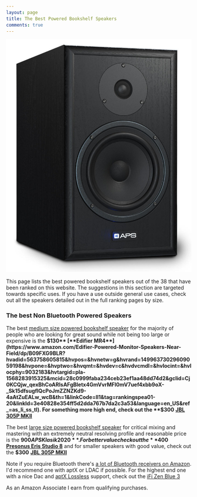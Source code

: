 ```yaml
---
layout: page
title: The Best Powered Bookshelf Speakers
comments: true
---
```


![APS Klasik 2020 Top](/assets/img/klasik2020.jpg)

This page lists the best powered bookshelf speakers out of the 38 that have been ranked on this website. The suggestions in this section are targeted towards specific uses. If you have a use outside general use cases, check out all the speakers detailed out in the full ranking pages by size.

### The best Non Bluetooth Powered Speakers

The best [medium size powered bookshelf speaker](/bookshelf-medium/) for the majority of people who are looking for great sound while not being too large or expensive is the **$130** [**Edifier MR4**](https://www.amazon.com/Edifier-Powered-Monitor-Speakers-Near-Field/dp/B09FXG9BLR?hvadid=563758605815&hvpos=&hvnetw=g&hvrand=14996373029609059198&hvpone=&hvptwo=&hvqmt=&hvdev=c&hvdvcmdl=&hvlocint=&hvlocphy=9032183&hvtargid=pla-1568283915325&mcid=28c0999faba234ceb23ef1aa48dd74d2&gclid=Cj0KCQjw_qexBhCoARIsAFgBletx4GmVvrMFl0mV7uef4xbb9oX-_Sk15dfsugflQcPoJmZZNZKd9-4aAtZuEALw_wcB&th=1&linkCode=ll1&tag=rankingspea01-20&linkId=3e40828e354ff5d2dda767b7da2c3a53&language=en_US&ref_=as_li_ss_tl). For something more high end, check out the **$300** [**JBL 305P MKII**](https://www.amazon.com/JBL-Professional-Next-Generation-Powered-Monitor/dp/B088VSBV65?crid=25WT87G67Z561&dib=eyJ2IjoiMSJ9.v8plMhx5Sg96qEFLHCIEZP143UPem1WLnn4eBTbhirsMmNDZEc50aYiCnrPszhoYX8FXn1CDewMshbtm2-tDTxEbxHILqFmJ2pzTpBfNSHq9xQs8VaPYb36zpzRXEIso9zCj8t_cxIAMrvr1SER2X0W5zxGl-l9UZwBA9uPzbgc3BLu2vOFJ4yUKoY-Xq2qA_-zkeRLBshoB-9sBYF2Xmzfjo9PtndrotlU_iw61oRrrpwetV2g66XRZ2Ugp6t68n0hGFxY-yt9pp2fR3a5E1joj8Cfu0kD_CpDTOu2szTI.eQkw0BxQGLVZqZFwUt7wMbmhfq46zbIlCHo49Dt-tjI&dib_tag=se&keywords=JBL%2B305P%2BMKII&qid=1717692254&sprefix=%2Caps%2C281&sr=8-5&th=1&linkCode=ll1&tag=rankingspea01-20&linkId=b793574fc6427117f475aa2dd6987c97&language=en_US&ref_=as_li_ss_tl) 

The best [large size powered bookshelf speaker](/bookshelf-large/) for critical mixing and mastering with an extremely neutral resolving profile and reasonable price is the **$900 APS Klasik 2020**. For better value check out the **$400** [**Presonus Eris Studio 8**](https://www.amazon.com/PreSonus-Eris-Studio-Monitors-Waveguide/dp/B0C88Y9TY5?crid=2SBCDA8NTACP1&dib=eyJ2IjoiMSJ9.TSlr90ShLqeB3ktIpiLMCYEMWv0XkcORkmOMX-zRPg_D-3FG77Y0Gw2sUj6KUM3C6zzrrBgCpW7ssXB6zHjMgKlMy2T_pJvFbSmMwfLYWMsza7k-melVKLyOzDNEwU0VqHTX1mEor5L_JEIjIxPqUi1GYhCWOInm329CImYrW1hC3n4armdHnGAR8KqCon1IOVloYXvwYAjA9lNYfOlWww.RTVnvEis2bdSsPI44gWf1YEvyom-7hyMstbAbOwrDqE&dib_tag=se&keywords=presonus+e8+xt&qid=1718681115&sprefix=presonus+e8+xt%2Caps%2C229&sr=8-5&ufe=app_do%3Aamzn1.fos.9f2cdd2d-df47-45ac-9666-580d6bb0ee10&linkCode=ll1&tag=rankingspea01-20&linkId=3966be0bc3edc5f999cce60b507106f1&language=en_US&ref_=as_li_ss_tl) and for smaller speakers with good value, check out the **$300** [**JBL 305P MKII**](https://www.amazon.com/JBL-Professional-Next-Generation-Powered-Monitor/dp/B088VSBV65?crid=25WT87G67Z561&dib=eyJ2IjoiMSJ9.v8plMhx5Sg96qEFLHCIEZP143UPem1WLnn4eBTbhirsMmNDZEc50aYiCnrPszhoYX8FXn1CDewMshbtm2-tDTxEbxHILqFmJ2pzTpBfNSHq9xQs8VaPYb36zpzRXEIso9zCj8t_cxIAMrvr1SER2X0W5zxGl-l9UZwBA9uPzbgc3BLu2vOFJ4yUKoY-Xq2qA_-zkeRLBshoB-9sBYF2Xmzfjo9PtndrotlU_iw61oRrrpwetV2g66XRZ2Ugp6t68n0hGFxY-yt9pp2fR3a5E1joj8Cfu0kD_CpDTOu2szTI.eQkw0BxQGLVZqZFwUt7wMbmhfq46zbIlCHo49Dt-tjI&dib_tag=se&keywords=JBL%2B305P%2BMKII&qid=1717692254&sprefix=%2Caps%2C281&sr=8-5&th=1&linkCode=ll1&tag=rankingspea01-20&linkId=b793574fc6427117f475aa2dd6987c97&language=en_US&ref_=as_li_ss_tl)

Note if you require Bluetooth there's [a lot of Bluetooth receivers on Amazon](https://www.amazon.com/s?k=bluetooth+receiver&tag=rankingspea01-20). I'd recommend one with aptX or LDAC if possible. For the highest end one with a nice Dac and [aptX Lossless](https://www.trustedreviews.com/explainer/which-phones-support-aptx-lossless-4534146) support, check out the [iFi Zen Blue 3](https://www.amazon.com/iFi-Zen-Blue-Bluetooth-Transmitter/dp/B0D8851W2X?source=ps-sl-shoppingads-lpcontext&psc=1&smid=A2XGE4CX5AV74X&gQT=1&linkCode=ll1&tag=rankingspea01-20&linkId=4418e45bbc1af1daf80ca757fd656b0d&language=en_US&ref_=as_li_ss_tl) 

As an Amazon Associate I earn from qualifying purchases.
